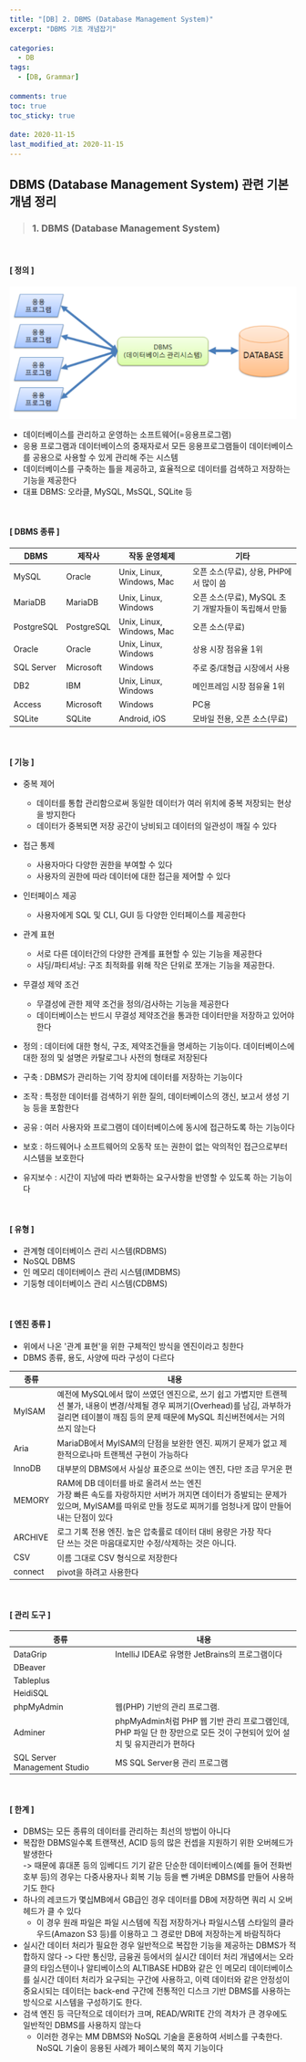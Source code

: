 ```yaml
---
title: "[DB] 2. DBMS (Database Management System)"
excerpt: "DBMS 기초 개념잡기"

categories:
  - DB
tags:
  - [DB, Grammar]

comments: true
toc: true
toc_sticky: true

date: 2020-11-15
last_modified_at: 2020-11-15
---
```


## DBMS (Database Management System) 관련 기본 개념 정리

> ### 1. DBMS (Database Management System)

<br>

#### [ 정의 ]

<p align="center">
  <img width="calc(100% - #{$right-sidebar-width-narrow})" height="auto" src="/assets/images/db/dbms.png">
</p>

- 데이터베이스를 관리하고 운영하는 소프트웨어(=응용프로그램)
- 응용 프로그램과 데이터베이스의 중재자로서 모든 응용프로그램들이 데이터베이스를 공용으로 사용할 수 있게 관리해 주는 시스템
- 데이터베이스를 구축하는 틀을 제공하고, 효율적으로 데이터를 검색하고 저장하는 기능을 제공한다
- 대표 DBMS: 오라클, MySQL, MsSQL, SQLite 등

<br>

#### [ DBMS 종류 ]

| DBMS       | 제작사     | 작동 운영체제             | 기타                                                 |
| ---------- | ---------- | ------------------------- | ---------------------------------------------------- |
| MySQL      | Oracle     | Unix, Linux, Windows, Mac | 오픈 소스(무료), 상용, PHP에서 많이 씀               |
| MariaDB    | MariaDB    | Unix, Linux, Windows      | 오픈 소스(무료), MySQL 초기 개발자들이 독립해서 만듦 |
| PostgreSQL | PostgreSQL | Unix, Linux, Windows, Mac | 오픈 소스(무료)                                      |
| Oracle     | Oracle     | Unix, Linux, Windows      | 상용 시장 점유율 1위                                 |
| SQL Server | Microsoft  | Windows                   | 주로 중/대형급 시장에서 사용                         |
| DB2        | IBM        | Unix, Linux, Windows      | 메인프레임 시장 점유율 1위                           |
| Access     | Microsoft  | Windows                   | PC용                                                 |
| SQLite     | SQLite     | Android, iOS              | 모바일 전용, 오픈 소스(무료)                         |

<br>

#### [ 기능 ]

- 중복 제어

  - 데이터를 통합 관리함으로써 동일한 데이터가 여러 위치에 중복 저장되는 현상을 방지한다
  - 데이터가 중복되면 저장 공간이 낭비되고 데이터의 일관성이 깨질 수 있다

- 접근 통제

  - 사용자마다 다양한 권한을 부여할 수 있다
  - 사용자의 권한에 따라 데이터에 대한 접근을 제어할 수 있다

- 인터페이스 제공

  - 사용자에게 SQL 및 CLI, GUI 등 다양한 인터페이스를 제공한다

- 관계 표현

  - 서로 다른 데이터간의 다양한 관계를 표현할 수 있는 기능을 제공한다
  - 샤딩/파티셔닝: 구조 최적화를 위해 작은 단위로 쪼개는 기능을 제공한다.

- 무결성 제약 조건

  - 무결성에 관한 제약 조건을 정의/검사하는 기능을 제공한다
  - 데이터베이스는 반드시 무결성 제약조건을 통과한 데이터만을 저장하고 있어야 한다

- 정의 : 데이터에 대한 형식, 구조, 제약조건들을 명세하는 기능이다. 데이터베이스에 대한 정의 및 설명은 카탈로그나 사전의 형태로 저장된다
- 구축 : DBMS가 관리하는 기억 장치에 데이터를 저장하는 기능이다
- 조작 : 특정한 데이터를 검색하기 위한 질의, 데이터베이스의 갱신, 보고서 생성 기능 등을 포함한다
- 공유 : 여러 사용자와 프로그램이 데이터베이스에 동시에 접근하도록 하는 기능이다
- 보호 : 하드웨어나 소프트웨어의 오동작 또는 권한이 없는 악의적인 접근으로부터 시스템을 보호한다
- 유지보수 : 시간이 지남에 따라 변화하는 요구사항을 반영할 수 있도록 하는 기능이다

<br>

#### [ 유형 ]

- 관계형 데이터베이스 관리 시스템(RDBMS)
- NoSQL DBMS
- 인 메모리 데이터베이스 관리 시스템(IMDBMS)
- 기둥형 데이터베이스 관리 시스템(CDBMS)

<br>

#### [ 엔진 종류 ]

- 위에서 나온 '관계 표현'을 위한 구체적인 방식을 엔진이라고 칭한다
- DBMS 종류, 용도, 사양에 따라 구성이 다르다

| 종류    | 내용                                                                                                                                                                                                           |
| ------- | -------------------------------------------------------------------------------------------------------------------------------------------------------------------------------------------------------------- |
| MyISAM  | 예전에 MySQL에서 많이 쓰였던 엔진으로, 쓰기 쉽고 가볍지만 트랜젝션 불가, 내용이 변경/삭제될 경우 찌꺼기(Overhead)를 남김, 과부하가 걸리면 테이블이 깨짐 등의 문제 때문에 MySQL 최신버전에서는 거의 쓰지 않는다 |
| Aria    | MariaDB에서 MyISAM의 단점을 보완한 엔진. 찌꺼기 문제가 없고 제한적으로나마 트랜젝션 구현이 가능하다                                                                                                            |
| InnoDB  | 대부분의 DBMS에서 사실상 표준으로 쓰이는 엔진, 다만 조금 무거운 편                                                                                                                                             |
| MEMORY  | RAM에 DB 데이터를 바로 올려서 쓰는 엔진<br>가장 빠른 속도를 자랑하지만 서버가 꺼지면 데이터가 증발되는 문제가 있으며, MyISAM를 따위로 만들 정도로 찌꺼기를 엄청나게 많이 만들어내는 단점이 있다                |
| ARCHIVE | 로그 기록 전용 엔진. 높은 압축률로 데이터 대비 용량은 가장 작다<br>단 쓰는 것은 마음대로지만 수정/삭제하는 것은 아니다.                                                                                        |
| CSV     | 이름 그대로 CSV 형식으로 저장한다                                                                                                                                                                              |
| connect | pivot을 하려고 사용한다                                                                                                                                                                                        |

<br>

#### [ 관리 도구 ]

| 종류                         | 내용                                                                                                                       |
| ---------------------------- | -------------------------------------------------------------------------------------------------------------------------- |
| DataGrip                     | IntelliJ IDEA로 유명한 JetBrains의 프로그램이다                                                                            |
| DBeaver                      |                                                                                                                            |
| Tableplus                    |                                                                                                                            |
| HeidiSQL                     |                                                                                                                            |
| phpMyAdmin                   | 웹(PHP) 기반의 관리 프로그램.                                                                                              |
| Adminer                      | phpMyAdmin처럼 PHP 웹 기반 관리 프로그램인데,<br>PHP 파일 단 한 장만으로 모든 것이 구현되어 있어 설치 및 유지관리가 편하다 |
| SQL Server Management Studio | MS SQL Server용 관리 프로그램                                                                                              |

<br>

#### [ 한계 ]

- DBMS는 모든 종류의 데이터를 관리하는 최선의 방법이 아니다
- 복잡한 DBMS일수록 트랜잭션, ACID 등의 많은 컨셉을 지원하기 위한 오버헤드가 발생한다  
  -> 때문에 휴대폰 등의 임베디드 기기 같은 단순한 데이터베이스(예를 들어 전화번호부 등)의 경우는 다중사용자나 회복 기능 등을 뺀 가벼운 DBMS를 만들어 사용하기도 한다
- 하나의 레코드가 몇십MB에서 GB급인 경우 데이터를 DB에 저장하면 쿼리 시 오버헤드가 클 수 있다
  - 이 경우 원래 파일은 파일 시스템에 직접 저장하거나 파일시스템 스타일의 클라우드(Amazon S3 등)를 이용하고 그 경로만 DB에 저장하는게 바람직하다
- 실시간 데이터 처리가 필요한 경우 일반적으로 복잡한 기능을 제공하는 DBMS가 적합하지 않다
  -> 다만 통신망, 금융권 등에서의 실시간 데이터 처리 개념에서는 오라클의 타임스텐이나 알티베이스의 ALTIBASE HDB와 같은 인 메모리 데이터베이스를 실시간 데이터 처리가 요구되는 구간에 사용하고, 이력 데이터와 같은 안정성이 중요시되는 데이터는 back-end 구간에 전통적인 디스크 기반 DBMS를 사용하는 방식으로 시스템을 구성하기도 한다.
- 검색 엔진 등 극단적으로 데이터가 크며, READ/WRITE 간의 격차가 큰 경우에도 일반적인 DBMS를 사용하지 않는다
  - 이러한 경우는 MM DBMS와 NoSQL 기술을 혼용하여 서비스를 구축한다. NoSQL 기술이 응용된 사례가 페이스북의 쪽지 기능이다

